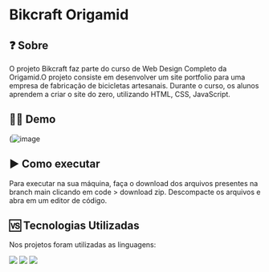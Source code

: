 # Bikcraft Origamid


## ❓ Sobre

O projeto Bikcraft faz parte do curso de Web Design Completo da Origamid.O projeto consiste em desenvolver um site portfolio para uma empresa de fabricação de bicicletas artesanais. Durante o curso, os alunos aprendem a criar o site do zero, utilizando HTML, CSS, JavaScript.

## 👩‍💻 Demo


(![image](https://user-images.githubusercontent.com/29264519/233089113-db5f14ed-c153-4352-a322-95eb937c452c.png)


## ▶️ Como executar


Para executar na sua máquina, faça o download dos arquivos presentes na branch main clicando em code > download zip. 
Descompacte os arquivos e abra em um editor de código.


## 󠀾🆚 Tecnologias Utilizadas

Nos projetos foram utilizadas as linguagens:

![](https://img.shields.io/badge/HTML5-E34F26?style=for-the-badge&logo=html5&logoColor=white)
![](https://img.shields.io/badge/JavaScript-323330?style=for-the-badge&logo=javascript&logoColor=F7DF1E)
![](https://img.shields.io/badge/CSS-239120?&style=for-the-badge&logo=css3&logoColor=white)


